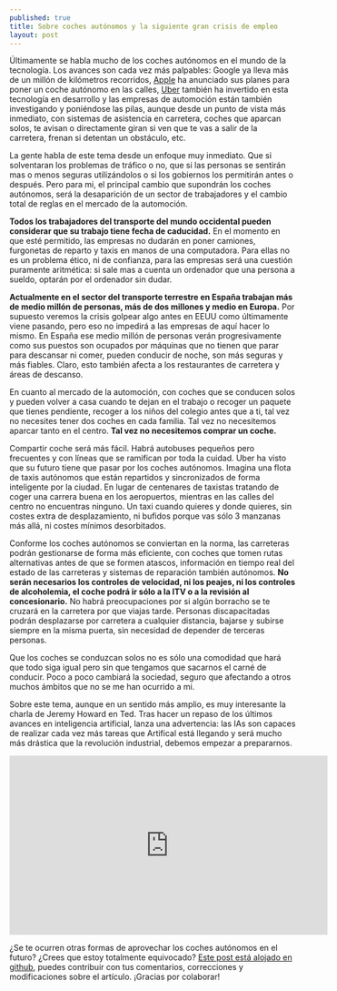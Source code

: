 ```yaml
---
published: true
title: Sobre coches autónomos y la siguiente gran crisis de empleo
layout: post
---
```

Últimamente se habla mucho de los coches autónomos en el mundo de la tecnología. Los avances son cada vez más palpables: Google ya lleva más de un millón de kilómetros recorridos, [Apple](http://iphone.appleinsider.com/articles/15/10/19/electric-motorcycle-startup-shutters-after-losing-top-talent-to-apple) ha anunciado sus planes para poner un coche autónomo en las calles, [Uber](http://www.theguardian.com/technology/2015/feb/03/are-driverless-cars-the-future-of-uber) también ha invertido en esta tecnología en desarrollo y las empresas de automoción están también investigando y poniéndose las pilas, aunque desde un punto de vista más inmediato, con sistemas de asistencia en carretera, coches que aparcan solos, te avisan o directamente giran si ven que te vas a salir de la carretera, frenan si detentan un obstáculo, etc.

La gente habla de este tema desde un enfoque muy inmediato. Que si solventaran los problemas de tráfico o no, que si las personas se sentirán mas o menos seguras utilizándolos o si los gobiernos los permitirán antes o después. Pero para mi, el principal cambio que supondrán los coches autónomos, será la desaparición de un sector de trabajadores y el cambio total de reglas en el mercado de la automoción. 

**Todos los trabajadores del transporte del mundo occidental pueden considerar que su trabajo tiene fecha de caducidad.** En el momento en que esté permitido, las empresas no dudarán en poner camiones, furgonetas de reparto y taxis en manos de una computadora. Para ellas no es un problema ético, ni de confianza, para las empresas será una cuestión puramente aritmética: si sale mas a cuenta un ordenador que una persona a sueldo, optarán por el ordenador sin dudar.

**Actualmente en el sector del transporte terrestre en España trabajan más de medio millón de personas, más de dos millones y medio en Europa.** Por supuesto veremos la crisis golpear algo antes en EEUU como últimamente viene pasando, pero eso no impedirá a las empresas de aquí hacer lo mismo. En España ese medio millón de personas verán progresivamente como sus puestos son ocupados por máquinas que no tienen que parar para descansar ni comer, pueden conducir de noche, son más seguras y más fiables. Claro, esto también afecta a los restaurantes de carretera y áreas de descanso.

En cuanto al mercado de la automoción, con coches que se conducen solos y pueden volver a casa cuando te dejan en el trabajo o recoger un paquete que tienes pendiente, recoger a los niños del colegio antes que a ti, tal vez no necesites tener dos coches en cada familia. Tal vez no necesitemos aparcar tanto en el centro. **Tal vez no necesitemos comprar un coche.** 

Compartir coche será más fácil. Habrá autobuses pequeños pero frecuentes y con líneas que se ramifican por toda la cuidad. Uber ha visto que su futuro tiene que pasar por los coches autónomos. Imagina una flota de taxis autónomos que están repartidos y sincronizados de forma inteligente por la ciudad. En lugar de centenares de taxistas tratando de coger una carrera buena en los aeropuertos, mientras en las calles del centro no encuentras ninguno. Un taxi cuando quieres y donde quieres, sin costes extra de desplazamiento, ni bufidos porque vas sólo 3 manzanas más allá, ni costes mínimos desorbitados.

Conforme los coches autónomos se conviertan en la norma, las carreteras podrán gestionarse de forma más eficiente, con coches que tomen rutas alternativas antes de que se formen atascos, información en tiempo real del estado de las carreteras y sistemas de reparación también autónomos. **No serán necesarios los controles de velocidad, ni los peajes, ni los controles de alcoholemia, el coche podrá ir sólo a la ITV o a la revisión al concesionario.** No habrá preocupaciones por si algún borracho se te cruzará en la carretera por que viajas tarde. Personas discapacitadas podrán desplazarse por carretera a cualquier distancia, bajarse y subirse siempre en la misma puerta, sin necesidad de depender de terceras personas.  

Que los coches se conduzcan solos no es sólo una comodidad que hará que todo siga igual pero sin que tengamos que sacarnos el carné de conducir. Poco a poco cambiará la sociedad, seguro que afectando a otros muchos ámbitos que no se me han ocurrido a mi.

Sobre este tema, aunque en un sentido más amplio, es muy interesante la charla de Jeremy Howard en Ted. Tras hacer un repaso de los últimos avances en inteligencia artificial, lanza una advertencia: las IAs son capaces de realizar cada vez más tareas que Artifical está llegando y será mucho más drástica que la revolución industrial, debemos empezar a prepararnos. 

<iframe src="https://embed-ssl.ted.com/talks/jeremy_howard_the_wonderful_and_terrifying_implications_of_computers_that_can_learn.html" width="560" height="315" frameborder="0" scrolling="no" webkitAllowFullScreen mozallowfullscreen allowFullScreen></iframe>

¿Se te ocurren otras formas de aprovechar los coches autónomos en el futuro? ¿Crees que estoy totalmente equivocado? [Este post está alojado en github](https://github.com/juanmirod/juanmirod.github.io/blob/master/_posts/2015-10-16-sobre-coches-aut-nomos-y-la-siguiente-gran-crisis-de-empleo.markdown), puedes contribuir con tus comentarios, correcciones y modificaciones sobre el artículo. ¡Gracias por colaborar!
